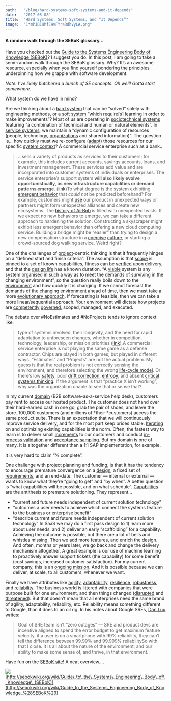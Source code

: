 ```yaml
---
path:	"/blog/hard-systems-soft-systems-and-it-depends"
date:	"2017-05-08"
title:	"Hard Systems, Soft Systems, and “It Depends”"
image:	"1*mPJB1HMfE4vFYraRdhVyLA.png"
---
```


#### A random walk through the SEBoK glossary…

Have you checked out the [Guide to the Systems Engineering Body of Knowledge (SEBoK)](http://sebokwiki.org/wiki/Guide_to_the_Systems_Engineering_Body_of_Knowledge_%28SEBoK%29)? I suggest you do. In this post, I am going to take a semi-random walk through the SEBoK glossary. Why? It’s an awesome resource, especially when you find yourself pondering the principles underpinning how we grapple with software development.

*Note: I’ve likely butchered a bunch of SE concepts. Oh well! Gotta start somewhere.*

What system do we have in mind?

Are we thinking about a [hard system](http://sebokwiki.org/wiki/Hard_System_%28glossary%29) that can be “solved” solely with engineering methods, or a [soft system](http://sebokwiki.org/wiki/Soft_System_%28glossary%29) “which require[s] learning in order to make improvements”? Most of us are operating in [sociotechnical systems](http://sebokwiki.org/wiki/Sociotechnical_System_%28glossary%29) featuring “a combination of technical and human or natural elements”. In [service systems](http://sebokwiki.org/wiki/Service_System_%28glossary%29), we maintain a “dynamic configuration of resources (people, technology, [organizations](http://sebokwiki.org/wiki/Organization_%28glossary%29) and shared information)”. The question is… how quickly must we re-configure ([adapt](http://sebokwiki.org/wiki/Adaptability_%28glossary%29)) those resources for our specific [system context](http://sebokwiki.org/wiki/System_Context_%28glossary%29)? A commercial service enterprise such as a bank..


> …sells a variety of products as services to their customers; for example, this includes current accounts, savings accounts, loans, and investment management. These services add value and are incorporated into customer systems of individuals or enterprises. The service enterprise’s support system **will also likely evolve opportunistically, as new infrastructure capabilities or demand patterns emerge**. ([link](http://sebokwiki.org/wiki/Life_Cycle_Models))To what degree is the system exhibiting [emergent behavior](http://sebokwiki.org/wiki/Emergent_Behavior_%28glossary%29) that *could not* be predicted beforehand? For example, customers might [use](http://sebokwiki.org/wiki/Use_Case_%28glossary%29) our product in unexpected ways or partners might form unexpected alliances and create new ecosystems. The [history of AirBnb](http://www.businessinsider.com/how-airbnb-was-founded-a-visual-history-2016-2) is filled with unexpected twists. If we expect no new behaviors to emerge, we can take a different approach to hardening the solution. Constructing a skyscraper might exhibit less emergent behavior than offering a new cloud computing service. Building a bridge might be “easier” than trying to design a new compensation structure in a [coercive](http://sebokwiki.org/wiki/Coercive_%28glossary%29) [culture](http://sebokwiki.org/wiki/Culture_%28glossary%29), or starting a crowd-sourced dog walking service. Weird right?

One of the challenges of [project](http://sebokwiki.org/wiki/Project_%28glossary%29)-centric thinking is that it frequently hinges on a “defined start and finish criteria”. The assumption is that [scope](http://sebokwiki.org/wiki/Scope_%28glossary%29) is pinned to a set of known capabilities, fitness can be [verified](http://sebokwiki.org/wiki/Verification_%28glossary%29) upon delivery, and that the [design life](http://sebokwiki.org/wiki/Design_Life_%28glossary%29) has a known duration. “A [viable](http://sebokwiki.org/wiki/Viable_%28glossary%29) system is any system organised in such a way as to meet the demands of surviving in the changing environment”, so the question really boils down to the [environment](http://sebokwiki.org/wiki/Environment_%28glossary%29) and how quickly it is changing. If we cannot forecast the demands of the changing environment ahead of time, then we must take a more [evolutionary approach](http://sebokwiki.org/wiki/Evolutionary_%28glossary%29). If forecasting is feasible, then we can take a more linear/sequential approach. Your environment will dictate how projects are [competently](http://sebokwiki.org/wiki/Competency_%28glossary%29) [governed](http://sebokwiki.org/wiki/Governance_%28glossary%29), scoped, managed, and executed.

The debate over #NoEstimates and #NoProjects tends to ignore context like:


> type of systems involved, their longevity, and the need for rapid adaptation to unforeseen changes, whether in competition, technology, leadership, or mission priorities ([link](http://sebokwiki.org/wiki/Life_Cycle_Models)).A commercial service enterprise is not playing the same game as a defense contractor. Chips are played in both games, but played in different ways. “Estimates” and “Projects” are not the actual problem. My guess is that the real problem is not correctly sensing the environment, and therefore selecting the wrong [life-cycle model](http://sebokwiki.org/wiki/Life_Cycle_Models). Or there’s low [safety](http://sebokwiki.org/wiki/Safety_%28glossary%29), poor [drift correction](http://sebokwiki.org/wiki/Drift_Correction_%28glossary%29), [entropy](http://sebokwiki.org/wiki/Entropy_%28glossary%29), and absent [critical systems thinking](http://sebokwiki.org/wiki/Critical_Systems_Thinking_%28glossary%29). If the argument is that “practice X isn’t working”, why was the organization unable to see that or sense that?

In my current [domain](http://sebokwiki.org/wiki/Domain_%28glossary%29) (B2B software-as-a-service help desk), customers pay rent to access our hosted product. The customer does not hand over their hard-earned cash in one go, grab the pair of shoes, and leave the store. 100,000 customers (and millions of *their *customers) access the same product suite. There is an expectation that we will continuously improve service delivery, and for the most part keep prices stable. [Iterating](http://sebokwiki.org/wiki/Iteration_%28glossary%29) on and optimizing existing capabilities is the norm. Often, the fastest way to learn is to deliver small [increments](http://sebokwiki.org/wiki/Increment_%28glossary%29) to our customers and conduct [in-process validation](http://sebokwiki.org/wiki/In-Process_Validation_%28glossary%29) and [acceptance sampling](http://sebokwiki.org/wiki/Acceptance_Sampling_%28glossary%29). But my domain is one of many. It is altogether different than a 1:1 SAP implementation, for example.

It is very hard to claim “% complete”.

One challenge with project planning and funding, is that it has the tendency to encourage premature convergence on a [design](http://sebokwiki.org/wiki/Design_%28glossary%29), a fixed set of [requirements](http://sebokwiki.org/wiki/Requirement_%28glossary%29), and an end-date. The customer — internal or external — wants to know what they’re “going to get” and “by when”. A better question is “what capabilities will be possible, and on what schedule”. [Capabilities](http://sebokwiki.org/wiki/Capability_%28glossary%29) are the antithesis to premature solutioning. They represent…

* “current and future needs independent of current solution technology”
* “outcomes a user needs to achieve which connect the systems feature to the business or enterprise benefit”
* “describe current and future needs independent of current solution technology”
In SaaS we may do a first pass design to 1) learn more about user needs, and 2) deliver an early “scaffolding” for a capability. Achieving the outcome is possible, but there are a lot of bells and whistles missing. Then we add more features, and enrich the design. And often, months or years later, we go back and change the delivery mechanism altogether. A great example is our use of machine learning to proactively answer support tickets (the capability) for some benefit (cost savings, increased customer satisfaction). For my current company, this is an [ongoing mission](http://sebokwiki.org/wiki/Mission_%28glossary%29). And it is possible because we can deliver, at scale, to all customers, whenever we want.

Finally we have attributes like [agility](http://sebokwiki.org/wiki/Agility_%28glossary%29), [adaptability](http://sebokwiki.org/wiki/Adaptability_%28glossary%29), [resilience](http://sebokwiki.org/wiki/Resilience_%28glossary%29), [robustness](http://sebokwiki.org/wiki/Robustness_%28glossary%29), and [reliability](http://sebokwiki.org/wiki/Reliability_%28glossary%29). The business world is littered with companies that were purpose built for one environment, and then things changed ([disrupted](http://sebokwiki.org/wiki/Disruption_%28glossary%29) and [threatened](http://sebokwiki.org/wiki/Threat_%28glossary%29)). But that doesn’t mean that all enterprises need the same brand of agility, adaptability, reliability, etc. Reliability means something different to Google, than it does to an oil rig. In his notes about Google SREs, [Dan Luu writes](https://danluu.com/google-sre-book/):


> Goal of SRE team isn’t “zero outages” — SRE and product devs are incentive aligned to spend the error budget to get maximum feature velocity. if a user is on a smartphone with 99% reliability, they can’t tell the difference between 99.99% and 99.999% reliabilitySo with that I close. It is all about the nature of the environment, and our ability to make some sense of, and thrive, in that environment.

Have fun on the [SEBoK site](http://sebokwiki.org/wiki/Guide_to_the_Systems_Engineering_Body_of_Knowledge_%28SEBoK%29)! A neat overview….

![](/images/1*mPJB1HMfE4vFYraRdhVyLA.png)[http://sebokwiki.org/wiki/Guide\_to\_the\_Systems\_Engineering\_Body\_of\_Knowledge\_(SEBoK)](http://sebokwiki.org/wiki/Guide_to_the_Systems_Engineering_Body_of_Knowledge_%28SEBoK%29)